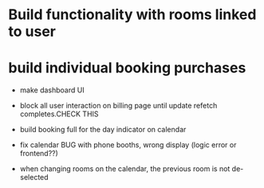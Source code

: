 # Build functionality with rooms linked to user
# build individual booking purchases


* make dashboard UI

* block all user interaction on billing page until update refetch completes.CHECK THIS

* build booking full for the day indicator on calendar

* fix calendar BUG with phone booths, wrong display (logic error or frontend??)

* when changing rooms on the calendar, the previous room is not de-selected
